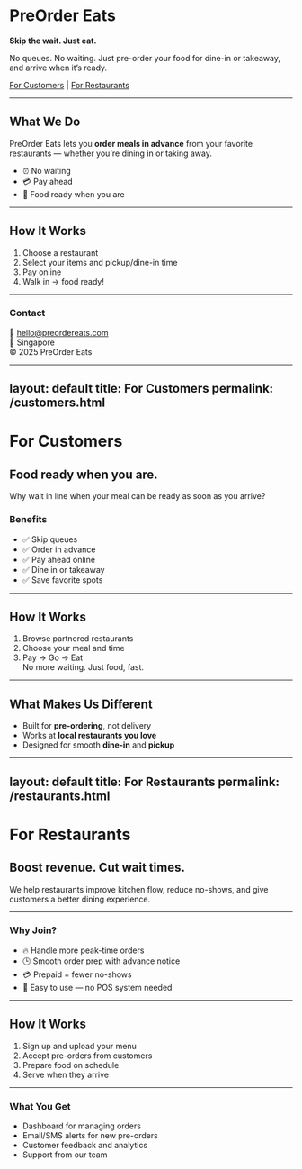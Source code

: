 
# PreOrder Eats

**Skip the wait. Just eat.**

No queues. No waiting. Just pre-order your food for dine-in or takeaway, and arrive when it’s ready.

[For Customers](customers.html) | [For Restaurants](restaurants.html)

---

## What We Do

PreOrder Eats lets you **order meals in advance** from your favorite restaurants — whether you're dining in or taking away.

- ⏰ No waiting
- 💳 Pay ahead
- 🍱 Food ready when you are

---

## How It Works

1. Choose a restaurant  
2. Select your items and pickup/dine-in time  
3. Pay online  
4. Walk in → food ready!

---

### Contact

📧 hello@preordereats.com  
📍 Singapore  
© 2025 PreOrder Eats


---
layout: default
title: For Customers
permalink: /customers.html
---

# For Customers

## Food ready when you are.

Why wait in line when your meal can be ready as soon as you arrive?

### Benefits

- ✅ Skip queues  
- ✅ Order in advance  
- ✅ Pay ahead online  
- ✅ Dine in or takeaway  
- ✅ Save favorite spots  

---

## How It Works

1. Browse partnered restaurants  
2. Choose your meal and time  
3. Pay → Go → Eat  
No more waiting. Just food, fast.

---

## What Makes Us Different

- Built for **pre-ordering**, not delivery  
- Works at **local restaurants you love**  
- Designed for smooth **dine-in** and **pickup**


---
layout: default
title: For Restaurants
permalink: /restaurants.html
---

# For Restaurants

## Boost revenue. Cut wait times.

We help restaurants improve kitchen flow, reduce no-shows, and give customers a better dining experience.

---

### Why Join?

- 🔥 Handle more peak-time orders  
- 🕒 Smooth order prep with advance notice  
- 💳 Prepaid = fewer no-shows  
- 📱 Easy to use — no POS system needed  

---

## How It Works

1. Sign up and upload your menu  
2. Accept pre-orders from customers  
3. Prepare food on schedule  
4. Serve when they arrive  

---

### What You Get

- Dashboard for managing orders  
- Email/SMS alerts for new pre-orders  
- Customer feedback and analytics  
- Support from our team
